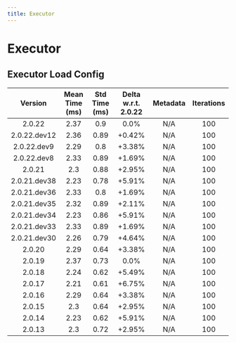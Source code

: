 ```yaml
---
title: Executor
---
```

# Executor

## Executor Load Config

| Version | Mean Time (ms) | Std Time (ms) | Delta w.r.t. 2.0.22 | Metadata | Iterations |
| :---: | :---: | :---: | :---: | :---: | :---: |
| 2.0.22 | 2.37 | 0.9 | 0.0% | N/A | 100 |
| 2.0.22.dev12 | 2.36 | 0.89 | +0.42% | N/A | 100 |
| 2.0.22.dev9 | 2.29 | 0.8 | +3.38% | N/A | 100 |
| 2.0.22.dev8 | 2.33 | 0.89 | +1.69% | N/A | 100 |
| 2.0.21 | 2.3 | 0.88 | +2.95% | N/A | 100 |
| 2.0.21.dev38 | 2.23 | 0.78 | +5.91% | N/A | 100 |
| 2.0.21.dev36 | 2.33 | 0.8 | +1.69% | N/A | 100 |
| 2.0.21.dev35 | 2.32 | 0.89 | +2.11% | N/A | 100 |
| 2.0.21.dev34 | 2.23 | 0.86 | +5.91% | N/A | 100 |
| 2.0.21.dev33 | 2.33 | 0.89 | +1.69% | N/A | 100 |
| 2.0.21.dev30 | 2.26 | 0.79 | +4.64% | N/A | 100 |
| 2.0.20 | 2.29 | 0.64 | +3.38% | N/A | 100 |
| 2.0.19 | 2.37 | 0.73 | 0.0% | N/A | 100 |
| 2.0.18 | 2.24 | 0.62 | +5.49% | N/A | 100 |
| 2.0.17 | 2.21 | 0.61 | +6.75% | N/A | 100 |
| 2.0.16 | 2.29 | 0.64 | +3.38% | N/A | 100 |
| 2.0.15 | 2.3 | 0.64 | +2.95% | N/A | 100 |
| 2.0.14 | 2.23 | 0.62 | +5.91% | N/A | 100 |
| 2.0.13 | 2.3 | 0.72 | +2.95% | N/A | 100 |
